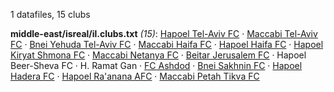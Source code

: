 1 datafiles, 15 clubs

**middle-east/isreal/il.clubs.txt** _(15)_:  [Hapoel Tel-Aviv FC](https://en.wikipedia.org/wiki/Hapoel_Tel_Aviv_F.C.) · [Maccabi Tel-Aviv FC](https://en.wikipedia.org/wiki/Maccabi_Tel_Aviv_F.C.) · [Bnei Yehuda Tel-Aviv FC](https://en.wikipedia.org/wiki/Bnei_Yehuda_Tel_Aviv_F.C.) · [Maccabi Haifa FC](https://en.wikipedia.org/wiki/Maccabi_Haifa_F.C.) · [Hapoel Haifa FC](https://en.wikipedia.org/wiki/Hapoel_Haifa_F.C.) · [Hapoel Kiryat Shmona FC](https://en.wikipedia.org/wiki/Hapoel_Ironi_Kiryat_Shmona_F.C.) · [Maccabi Netanya FC](https://en.wikipedia.org/wiki/Maccabi_Netanya_F.C.) · [Beitar Jerusalem FC](https://en.wikipedia.org/wiki/Beitar_Jerusalem_F.C.) · Hapoel Beer-Sheva FC · H. Ramat Gan · [FC Ashdod](https://en.wikipedia.org/wiki/F.C._Ashdod) · [Bnei Sakhnin FC](https://en.wikipedia.org/wiki/Bnei_Sakhnin_F.C.) · [Hapoel Hadera FC](https://en.wikipedia.org/wiki/Hapoel_Hadera_F.C.) · [Hapoel Ra'anana AFC](https://en.wikipedia.org/wiki/Hapoel_Ra'anana_A.F.C.) · [Maccabi Petah Tikva FC](https://en.wikipedia.org/wiki/Maccabi_Petah_Tikva_F.C.)

